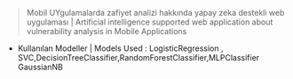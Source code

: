 > Mobil UYgulamalarda zafiyet analizi hakkında yapay zeka destekli web uygulaması | Artificial intelligence supported web application about vulnerability analysis in Mobile Applications 
* Kullanılan Modeller | Models Used : LogisticRegression , SVC,DecisionTreeClassifier,RandomForestClassifier,MLPClassifier GaussianNB